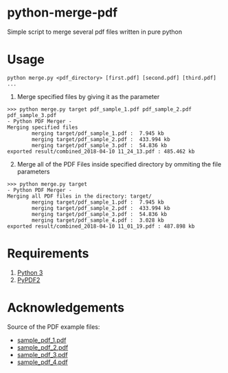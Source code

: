 # python-merge-pdf
Simple script to merge several pdf files written in pure python

# Usage

```
python merge.py <pdf_directory> [first.pdf] [second.pdf] [third.pdf] ...
```

1. Merge specified files by giving it as the parameter
```
>>> python merge.py target pdf_sample_1.pdf pdf_sample_2.pdf pdf_sample_3.pdf
- Python PDF Merger -
Merging specified files
        merging target/pdf_sample_1.pdf :  7.945 kb
        merging target/pdf_sample_2.pdf :  433.994 kb
        merging target/pdf_sample_3.pdf :  54.836 kb
exported result/combined_2018-04-10 11_24_13.pdf : 485.462 kb
```

2. Merge all of the PDF Files inside specified directory by ommiting the file parameters
```
>>> python merge.py target
- Python PDF Merger -
Merging all PDF files in the directory: target/
        merging target/pdf_sample_1.pdf :  7.945 kb
        merging target/pdf_sample_2.pdf :  433.994 kb
        merging target/pdf_sample_3.pdf :  54.836 kb
        merging target/pdf_sample_4.pdf :  3.028 kb
exported result/combined_2018-04-10 11_01_19.pdf : 487.898 kb
```

# Requirements
1. [Python 3](https://www.python.org/download/releases/3.0/)
2. [PyPDF2](https://pypi.python.org/pypi/PyPDF2)


# Acknowledgements
Source of the PDF example files:
- [sample_pdf_1.pdf](http://www.africau.edu/images/default/sample.pdf)
- [sample_pdf_2.pdf](http://www.pdf995.com/samples/pdf.pdf)
- [sample_pdf_3.pdf](http://unec.edu.az/application/uploads/2014/12/pdf-sample.pdf)
- [sample_pdf_4.pdf](http://gahp.net/wp-content/uploads/2017/09/sample.pdf)